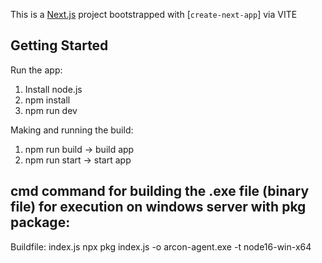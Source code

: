 This is a [Next.js](https://nextjs.org/) project bootstrapped with [`create-next-app`] via VITE

## Getting Started

Run the app:
1. Install node.js
2. npm install
3. npm run dev

Making and running the build:
1. npm run build -> build app
2. npm run start -> start app

## cmd command for building the .exe file (binary file) for execution on windows server with pkg package: 
Buildfile: index.js
npx pkg index.js -o arcon-agent.exe -t node16-win-x64

